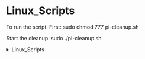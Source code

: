 # Linux_Scripts

To run the script. First:
sudo chmod 777 pi-cleanup.sh

Start the cleanup:
sudo ./pi-cleanup.sh

<details>
<summary markdown="span"> Linux_Scripts </summary>

<p align="center"><img src="https://cdn-icons-png.flaticon.com/512/25/25719.png" height="100"/></p>

<h1 align="center" id="heading"> Linux_Scripts </h1>

Install SNMP Script

Run the following in the Linux Shell.

```yaml
bash <(curl -s https://raw.githubusercontent.com/therealsocialproject/Linux-Scripts/main/SNMP/snmp_service_setup_allow_polling.sh ) install
```

To uninstall SNMP, simply run the script with the `uninstall` command.

____________________________________________________________________________________________

</details>
